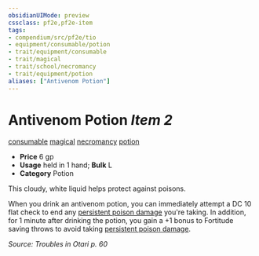 ```yaml
---
obsidianUIMode: preview
cssclass: pf2e,pf2e-item
tags:
- compendium/src/pf2e/tio
- equipment/consumable/potion
- trait/equipment/consumable
- trait/magical
- trait/school/necromancy
- trait/equipment/potion
aliases: ["Antivenom Potion"]
---
```

# Antivenom Potion *Item 2*  
[consumable](consumable.md)  [magical](magical.md)  [necromancy](necromancy.md)  [potion](potion.md)  

- **Price** 6 gp
- **Usage** held in 1 hand; **Bulk** L
- **Category** Potion

This cloudy, white liquid helps protect against poisons.

When you drink an antivenom potion, you can immediately attempt a DC 10 flat check to end any [persistent poison damage](conditions.md#Persistent%20Damage) you're taking. In addition, for 1 minute after drinking the potion, you gain a +1 bonus to Fortitude saving throws to avoid taking [persistent poison damage](conditions.md#Persistent%20Damage).

*Source: Troubles in Otari p. 60*